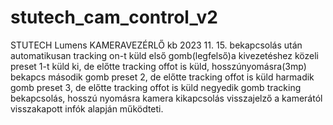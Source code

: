 # stutech_cam_control_v2
STUTECH Lumens KAMERAVEZÉRLŐ
kb 2023 11. 15.
bekapcsolás után automatikusan tracking on-t küld
első gomb(legfelső)a kivezetéshez közeli preset 1-t küld ki, de előtte tracking offot is küld, hosszúnyomásra(3mp) bekapcs
második gomb preset 2, de előtte tracking offot is küld
harmadik gomb preset 3, de előtte tracking offot is küld
negyedik gomb tracking bekapcsolás, hosszú nyomásra kamera kikapcsolás
visszajelző a kamerától visszakapott infók alapján működteti.